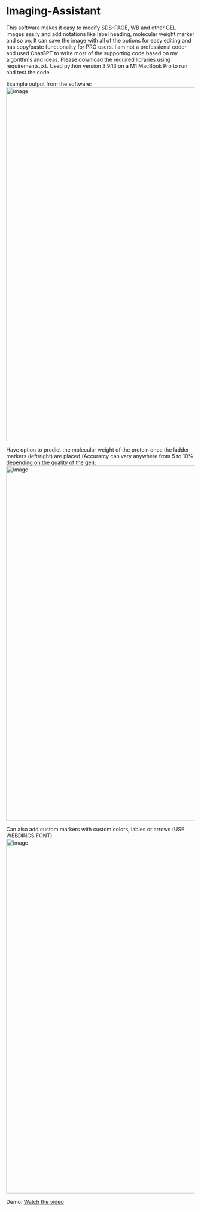# Imaging-Assistant
This software makes it easy to modify SDS-PAGE, WB and other GEL images easily and add notations like label heading, molecular weight marker and so on. It can save the image with all of the options for easy editing and has copy/paste functionality for PRO users. I am not a professional coder and used ChatGPT to write most of the supporting code based on my algorithms and ideas. Please download the required libraries using requirements.txt. Used python version 3.9.13 on a M1 MacBook Pro to run and test the code.

Example output from the software:
<img width="945" alt="image" src="https://github.com/user-attachments/assets/ea96e4d7-86cf-4d6e-8c4c-42f12bd6cac6" />


Have option to predict the molecular weight of the protein once the ladder markers (left/right) are placed (Accurarcy can vary anywhere from 5 to 10% depending on the quality of the gel):
<img width="947" alt="image" src="https://github.com/user-attachments/assets/04f4809b-ab81-4384-a2b7-a8d730179a69" />

Can also add custom markers with custom colors, lables or arrows (USE WEBDINGS FONT)
<img width="946" alt="image" src="https://github.com/user-attachments/assets/7cf09d64-9b43-4495-88da-426fa6636110" />




Demo:
[Watch the video](https://github.com/Anindya-Karmaker/Imaging-Assistant/blob/main/Video_instructions_Imaging_assistant_v2.mp4)
